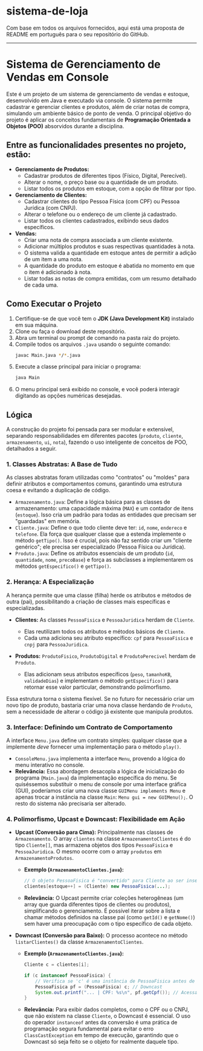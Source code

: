 # sistema-de-loja


Com base em todos os arquivos fornecidos, aqui está uma proposta de README em português para o seu repositório do GitHub.

-----

# Sistema de Gerenciamento de Vendas em Console

Este é um projeto de um sistema de gerenciamento de vendas e estoque, desenvolvido em Java e executado via console. O sistema permite cadastrar e gerenciar clientes e produtos, além de criar notas de compra, simulando um ambiente básico de ponto de venda. O principal objetivo do projeto é aplicar os conceitos fundamentais de **Programação Orientada a Objetos (POO)** absorvidos durante a disciplina.



## Entre as funcionalidades presentes no projeto, estão: 

  * **Gerenciamento de Produtos:**
      * Cadastrar produtos de diferentes tipos (Físico, Digital, Perecível).
      * Alterar o nome, o preço base ou a quantidade de um produto.
      * Listar todos os produtos em estoque, com a opção de filtrar por tipo.
  * **Gerenciamento de Clientes:**
      * Cadastrar clientes do tipo Pessoa Física (com CPF) ou Pessoa Jurídica (com CNPJ).
      * Alterar o telefone ou o endereço de um cliente já cadastrado.
      * Listar todos os clientes cadastrados, exibindo seus dados específicos.
  * **Vendas:**
      * Criar uma nota de compra associada a um cliente existente.
      * Adicionar múltiplos produtos e suas respectivas quantidades à nota.
      * O sistema valida a quantidade em estoque antes de permitir a adição de um item a uma nota.
      * A quantidade do produto em estoque é abatida no momento em que o item é adicionado à nota.
      * Listar todas as notas de compra emitidas, com um resumo detalhado de cada uma.

## Como Executar o Projeto

1.  Certifique-se de que você tem o **JDK (Java Development Kit)** instalado em sua máquina.
2.  Clone ou faça o download deste repositório.
3.  Abra um terminal ou prompt de comando na pasta raiz do projeto.
4.  Compile todos os arquivos `.java` usando o seguinte comando:
    ```bash
    javac Main.java */*.java
    ```
5.  Execute a classe principal para iniciar o programa:
    ```bash
    java Main
    ```
6.  O menu principal será exibido no console, e você poderá interagir digitando as opções numéricas desejadas.

## Lógica 

A construção do projeto foi pensada para ser modular e extensível, separando responsabilidades em diferentes pacotes (`produto`, `cliente`, `armazenamento`, `ui`, `nota`), fazendo o uso inteligente de conceitos de POO, detalhados a seguir.

### 1\. Classes Abstratas: A Base de Tudo

As classes abstratas foram utilizadas como "contratos" ou "moldes" para definir atributos e comportamentos comuns, garantindo uma estrutura coesa e evitando a duplicação de código.

  * `Armazenamento.java`: Define a lógica básica para as classes de armazenamento: uma capacidade máxima (`MAX`) e um contador de itens (`estoque`). Isso cria um padrão para todas as entidades que precisam ser "guardadas" em memória.
  * `Cliente.java`: Define o que todo cliente deve ter: `id`, `nome`, `endereco` e `telefone`. Ela força que qualquer classe que a estenda implemente o método `getTipo()`. Isso é crucial, pois não faz sentido criar um "cliente genérico"; ele precisa ser especializado (Pessoa Física ou Jurídica).
  * `Produto.java`: Define os atributos essenciais de um produto (`id`, `quantidade`, `nome`, `precoBase`) e força as subclasses a implementarem os métodos `getEspecifico()` e `getTipo()`.

### 2\. Herança: A Especialização

A herança permite que uma classe (filha) herde os atributos e métodos de outra (pai), possibilitando a criação de classes mais específicas e especializadas.

  * **Clientes:** As classes `PessoaFisica` e `PessoaJuridica` herdam de `Cliente`.

      * Elas reutilizam todos os atributos e métodos básicos de `Cliente`.
      * Cada uma adiciona seu atributo específico: `cpf` para `PessoaFisica` e `cnpj` para `PessoaJuridica`.

  * **Produtos:** `ProdutoFisico`, `ProdutoDigital` e `ProdutoPerecivel` herdam de `Produto`.

      * Elas adicionam seus atributos específicos (`peso`, `tamanhoKB`, `validadeDias`) e implementam o método `getEspecifico()` para retornar esse valor particular, demonstrando polimorfismo.

Essa estrutura torna o sistema flexível. Se no futuro for necessário criar um novo tipo de produto, bastaria criar uma nova classe herdando de `Produto`, sem a necessidade de alterar o código já existente que manipula produtos.

### 3\. Interface: Definindo um Contrato de Comportamento

A interface `Menu.java` define um contrato simples: qualquer classe que a implemente *deve* fornecer uma implementação para o método `play()`.

  * `ConsoleMenu.java` implementa a interface `Menu`, provendo a lógica do menu interativo no console.
  * **Relevância:** Essa abordagem desacopla a lógica de inicialização do programa (`Main.java`) da implementação específica do menu. Se quiséssemos substituir o menu de console por uma interface gráfica (GUI), poderíamos criar uma nova classe `GUIMenu implements Menu` e apenas trocar a instância na classe `Main`: `Menu gui = new GUIMenu();`. O resto do sistema não precisaria ser alterado.
    
### 4\. Polimorfismo, Upcast e Downcast: Flexibilidade em Ação

  * **Upcast (Conversão para Cima):** Principalmente nas classes de `Armazenamento`. O array `clientes` na classe `ArmazenamentoClientes` é do tipo `Cliente[]`, mas armazena objetos dos tipos `PessoaFisica` e `PessoaJuridica`. O mesmo ocorre com o array `produtos` em `ArmazenamentoProdutos`.
      * **Exemplo (`ArmazenamentoClientes.java`):**
        ```java
        // O objeto PessoaFisica é "convertido" para Cliente ao ser inserido no array.
        clientes[estoque++] = (Cliente) new PessoaFisica(...);
        ```
      * **Relevância:** O Upcast permite criar coleções heterogêneas (um array que guarda diferentes tipos de clientes ou produtos), simplificando o gerenciamento. É possível iterar sobre a lista e chamar métodos definidos na classe pai (como `getId()` e `getNome()`) sem haver uma preocupação com o tipo específico de cada objeto.

  * **Downcast (Conversão para Baixo):** O processo acontece no método `listarClientes()` da classe `ArmazenamentoClientes`.
      * **Exemplo (`ArmazenamentoClientes.java`):**
        ```java
        Cliente c = clientes[i];

        if (c instanceof PessoaFisica) {
            // Verifica se 'c' é uma instância de PessoaFisica antes de converter.
            PessoaFisica pf = (PessoaFisica) c; // Downcast
            System.out.printf("... | CPF: %s\n", pf.getCpf()); // Acessa método específico da filha.
        }
        ```
      * **Relevância:** Para exibir dados completos, como o CPF ou o CNPJ, que não existem na classe `Cliente`, o Downcast é essencial. O uso do operador `instanceof` antes da conversão é uma prática de programação segura fundamental para evitar o erro `ClassCastException` em tempo de execução, garantindo que o Downcast só seja feito se o objeto for realmente daquele tipo.
